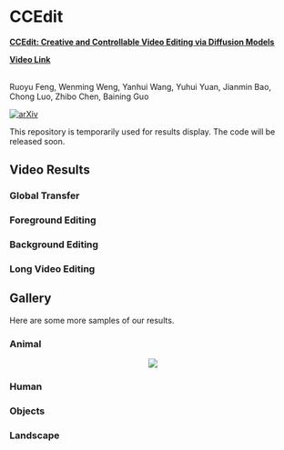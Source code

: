 # CCEdit
**[CCEdit: Creative and Controllable Video Editing via Diffusion Models](https://arxiv.org/pdf/2309.16496.pdf)**

**[Video Link](https://www.youtube.com/watch?v=UQw4jq-igN4)**

</br>
Ruoyu Feng,
Wenming Weng,
Yanhui Wang,
Yuhui Yuan,
Jianmin Bao,
Chong Luo,
Zhibo Chen,
Baining Guo

[![arXiv](https://img.shields.io/badge/arXiv-2309.16496-b31b1b.svg)](https://arxiv.org/abs/2309.16496)

This repository is temporarily used for results display. The code will be released soon.

## Video Results

### Global Transfer


### Foreground Editing


### Background Editing


### Long Video Editing




## Gallery
Here are some more samples of our results. 

### Animal
<!-- <table class="center">
    <tr>
    <td><img src="assets/debug/corgi.gif"></td>
    <td><img src="assets/debug/corgi-fat.gif"></td>
    </tr>
</table> -->

<div align="center">
    <img src="assets/debug/tiger-bear.gif">
    </video>
</div>

### Human


### Objects


### Landscape
